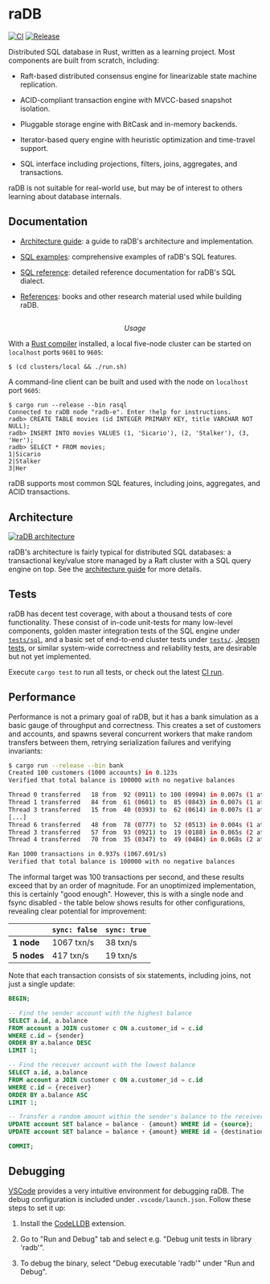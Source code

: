 # raDB

[![CI](https://github.com/radhesh1/radb/actions/workflows/ci.yml/badge.svg)](https://github.com/erikgrinaker/radb/actions/workflows/ci.yml)
[![Release](https://github.com/keys-i/radb/actions/workflows/release.yml/badge.svg)](https://github.com/keys-i/radb/actions/workflows/release.yml)

Distributed SQL database in Rust, written as a learning project. Most components are built from
scratch, including:

* Raft-based distributed consensus engine for linearizable state machine replication.

* ACID-compliant transaction engine with MVCC-based snapshot isolation.

* Pluggable storage engine with BitCask and in-memory backends.

* Iterator-based query engine with heuristic optimization and time-travel support.

* SQL interface including projections, filters, joins, aggregates, and transactions.

raDB is not suitable for real-world use, but may be of interest to others learning about
database internals.

## Documentation

* [Architecture guide](docs/architecture.md): a guide to raDB's architecture and implementation.

* [SQL examples](docs/examples.md): comprehensive examples of raDB's SQL features.

* [SQL reference](docs/sql.md): detailed reference documentation for raDB's SQL dialect.

* [References](docs/references.md): books and other research material used while building raDB.

## <span class="texcenter">
$$
 Usage
$$
</span>

With a [Rust compiler](https://www.rust-lang.org/tools/install) installed, a local five-node
cluster can be started on `localhost` ports `9601` to `9605`:

```
$ (cd clusters/local && ./run.sh)
```

A command-line client can be built and used with the node on `localhost` port `9605`:

```
$ cargo run --release --bin rasql
Connected to raDB node "radb-e". Enter !help for instructions.
radb> CREATE TABLE movies (id INTEGER PRIMARY KEY, title VARCHAR NOT NULL);
radb> INSERT INTO movies VALUES (1, 'Sicario'), (2, 'Stalker'), (3, 'Her');
radb> SELECT * FROM movies;
1|Sicario
2|Stalker
3|Her
```

raDB supports most common SQL features, including joins, aggregates, and ACID transactions.

## Architecture

[![raDB architecture](docs/images/architecture.svg)](./docs/architecture.md)

raDB's architecture is fairly typical for distributed SQL databases: a transactional
key/value store managed by a Raft cluster with a SQL query engine on top. See the
[architecture guide](./docs/architecture.md) for more details.

## Tests

raDB has decent test coverage, with about a thousand tests of core functionality. These consist
of in-code unit-tests for many low-level components, golden master integration tests of the SQL
engine under [`tests/sql`](./tests/sql), and a
basic set of end-to-end cluster tests under
[`tests/`](../tests).
[Jepsen tests](https://jepsen.io), or similar system-wide correctness and reliability tests, are
desirable but not yet implemented.

Execute `cargo test` to run all tests, or check out the latest
[CI run](https://github.com/radhesh1/radb/actions/workflows/ci.yml).

## Performance

Performance is not a primary goal of raDB, but it has a bank simulation as a basic gauge of
throughput and correctness. This creates a set of customers and accounts, and spawns several
concurrent workers that make random transfers between them, retrying serialization failures and
verifying invariants:

```sh
$ cargo run --release --bin bank
Created 100 customers (1000 accounts) in 0.123s
Verified that total balance is 100000 with no negative balances

Thread 0 transferred   18 from  92 (0911) to 100 (0994) in 0.007s (1 attempts)
Thread 1 transferred   84 from  61 (0601) to  85 (0843) in 0.007s (1 attempts)
Thread 3 transferred   15 from  40 (0393) to  62 (0614) in 0.007s (1 attempts)
[...]
Thread 6 transferred   48 from  78 (0777) to  52 (0513) in 0.004s (1 attempts)
Thread 3 transferred   57 from  93 (0921) to  19 (0188) in 0.065s (2 attempts)
Thread 4 transferred   70 from  35 (0347) to  49 (0484) in 0.068s (2 attempts)

Ran 1000 transactions in 0.937s (1067.691/s)
Verified that total balance is 100000 with no negative balances
```

The informal target was 100 transactions per second, and these results exceed that by an order
of magnitude. For an unoptimized implementation, this is certainly "good enough". However, this
is with a single node and fsync disabled - the table below shows results for other configurations,
revealing clear potential for improvement:

|             | `sync: false` | `sync: true` |
|-------------|---------------|--------------|
| **1 node**  | 1067 txn/s    | 38 txn/s     |
| **5 nodes** | 417 txn/s     | 19 txn/s     |

Note that each transaction consists of six statements, including joins, not just a single update:

```sql
BEGIN;

-- Find the sender account with the highest balance
SELECT a.id, a.balance
FROM account a JOIN customer c ON a.customer_id = c.id
WHERE c.id = {sender}
ORDER BY a.balance DESC
LIMIT 1;

-- Find the receiver account with the lowest balance
SELECT a.id, a.balance
FROM account a JOIN customer c ON a.customer_id = c.id
WHERE c.id = {receiver}
ORDER BY a.balance ASC
LIMIT 1;

-- Transfer a random amount within the sender's balance to the receiver
UPDATE account SET balance = balance - {amount} WHERE id = {source};
UPDATE account SET balance = balance + {amount} WHERE id = {destination};

COMMIT;
```

## Debugging

[VSCode](https://code.visualstudio.com) provides a very intuitive environment for debugging raDB.
The debug configuration is included under `.vscode/launch.json`. Follow these steps to set it up:

1. Install the [CodeLLDB](https://marketplace.visualstudio.com/items?itemName=vadimcn.vscode-lldb)
   extension.

2. Go to "Run and Debug" tab and select e.g. "Debug unit tests in library 'radb'".

3. To debug the binary, select "Debug executable 'radb'" under "Run and Debug".
